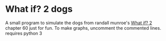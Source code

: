 # What if? 2 dogs
A small program to simulate the dogs from randall munroe's [What if? 2](xkcd.com/what-if-2) chapter 60 just for fun.
To make graphs, uncomment the commented lines.
requires python 3
